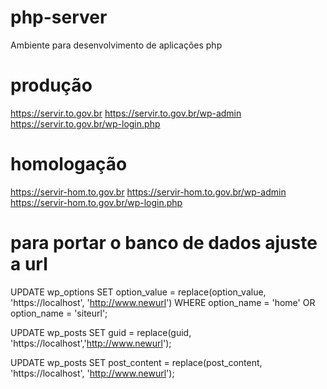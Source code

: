 # php-server
Ambiente para desenvolvimento de aplicações php

# produção
https://servir.to.gov.br
https://servir.to.gov.br/wp-admin
https://servir.to.gov.br/wp-login.php

# homologação
https://servir-hom.to.gov.br
https://servir-hom.to.gov.br/wp-admin
https://servir-hom.to.gov.br/wp-login.php


# para portar o banco de dados ajuste a url
UPDATE wp_options SET option_value = replace(option_value, 'https://localhost', 'http://www.newurl') WHERE option_name = 'home' OR option_name = 'siteurl';

UPDATE wp_posts SET guid = replace(guid, 'https://localhost','http://www.newurl');

UPDATE wp_posts SET post_content = replace(post_content, 'https://localhost', 'http://www.newurl');
